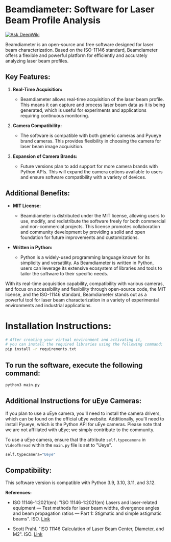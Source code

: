 # Beamdiameter: Software for Laser Beam Profile Analysis
[![Ask DeepWiki](https://deepwiki.com/badge.svg)](https://deepwiki.com/mario1027/Beamdiameter)

Beamdiameter is an open-source and free software designed for laser beam characterization. Based on the ISO-11146 standard, Beamdiameter offers a flexible and powerful platform for efficiently and accurately analyzing laser beam profiles.

## Key Features:

1. **Real-Time Acquisition:**
   - Beamdiameter allows real-time acquisition of the laser beam profile. This means it can capture and process laser beam data as it is being generated, which is useful for experiments and applications requiring continuous monitoring.

2. **Camera Compatibility:**
   - The software is compatible with both generic cameras and Pyueye brand cameras. This provides flexibility in choosing the camera for laser beam image acquisition.

3. **Expansion of Camera Brands:**
   - Future versions plan to add support for more camera brands with Python APIs. This will expand the camera options available to users and ensure software compatibility with a variety of devices.

## Additional Benefits:

- **MIT License:**
   - Beamdiameter is distributed under the MIT license, allowing users to use, modify, and redistribute the software freely for both commercial and non-commercial projects. This license promotes collaboration and community development by providing a solid and open foundation for future improvements and customizations.

- **Written in Python:**
   - Python is a widely-used programming language known for its simplicity and versatility. As Beamdiameter is written in Python, users can leverage its extensive ecosystem of libraries and tools to tailor the software to their specific needs.

With its real-time acquisition capability, compatibility with various cameras, and focus on accessibility and flexibility through open-source code, the MIT license, and the ISO-11146 standard, Beamdiameter stands out as a powerful tool for laser beam characterization in a variety of experimental environments and industrial applications.
# Installation Instructions:
```bash
# After creating your virtual environment and activating it,
# you can install the required libraries using the following command:
pip install -r requirements.txt
```
## To run the software, execute the following command:
```bash
python3 main.py
```
## Additional Instructions for uEye Cameras:

If you plan to use a uEye camera, you'll need to install the camera drivers, which can be found on the official uEye website. Additionally, you'll need to install Pyueye, which is the Python API for uEye cameras. Please note that we are not affiliated with uEye; we simply contribute to the community.

To use a uEye camera, ensure that the attribute `self.typecamera` in `VideoThread` within the `main.py` file is set to "Ueye".

```bash
self.typecamera="Ueye"
```
## Compatibility:
This software version is compatible with Python 3.9, 3.10, 3.11, and 3.12.

**References:**

- ISO 11146-1:2021(en): "ISO 11146-1:2021(en) Lasers and laser-related equipment — Test methods for laser beam widths, divergence angles and beam propagation ratios — Part 1: Stigmatic and simple astigmatic beams". ISO. [Link](https://www.iso.org/obp/ui/#iso:std:iso:11146:-1:ed-2:v1:en)

- Scott Prahl. "ISO 11146 Calculation of Laser Beam Center, Diameter, and M2". ISO. [Link](https://pypi.org/project/laserbeamsize/)

